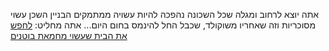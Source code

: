 אתה יוצא לרחוב ומגלה שכל השכונה נהפכה להיות עשויה ממתמקים
הבניין השכן עשוי מסוכריות
וזה שאחריו משוקולד, שכבל החל להינמס בחום היום...
אתה מחליט:
[לחפש את הבית שעשוי מחמאת בוטנים](peanut-butter/peanut-butter.md)
